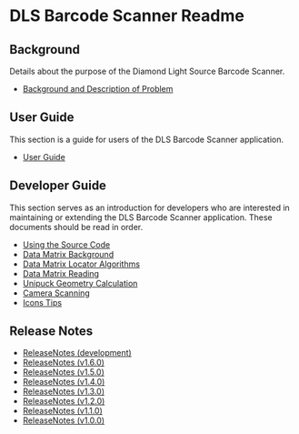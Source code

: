 DLS Barcode Scanner Readme
==========================

Background
----------
Details about the purpose of the Diamond Light Source Barcode Scanner.

* [Background and Description of Problem](docs/problem.md)

User Guide
----------
This section is a guide for users of the DLS Barcode Scanner application.

* [User Guide](docs/user-guide.md)


Developer Guide
---------------
This section serves as an introduction for developers who are interested in maintaining or extending the DLS Barcode Scanner application. These documents should be read in order.

* [Using the Source Code](docs/code.md)
* [Data Matrix Background](docs/datamatrix.md)
* [Data Matrix Locator Algorithms](docs/datamatrix-locator.md)
* [Data Matrix Reading](docs/datamatrix-reader.md)
* [Unipuck Geometry Calculation](docs/unipuck.md)
* [Camera Scanning](docs/scanning.md)
* [Icons Tips](docs/icons_tips.md)

Release Notes
-------------
* [ReleaseNotes (development)](docs/release-notes/release-notes-dev.md)
* [ReleaseNotes (v1.6.0)](docs/release-notes/release-notes-v1_6_0.md)
* [ReleaseNotes (v1.5.0)](docs/release-notes/release-notes-v1_5_0.md)
* [ReleaseNotes (v1.4.0)](docs/release-notes/release-notes-v1_4_0.md)
* [ReleaseNotes (v1.3.0)](docs/release-notes/release-notes-v1_3_0.md)
* [ReleaseNotes (v1.2.0)](docs/release-notes/release-notes-v1_2_0.md)
* [ReleaseNotes (v1.1.0)](docs/release-notes/release-notes-v1_1_0.md)
* [ReleaseNotes (v1.0.0)](docs/release-notes/release-notes-v1_0_0.md)
